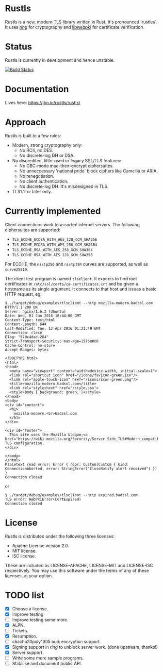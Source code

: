 # Rustls
Rustls is a new, modern TLS library written in Rust.  It's pronounced 'rustles'.
It uses [*ring*](https://github.com/briansmith/ring) for cryptography
and [libwebpki](https://github.com/briansmith/webpki) for certificate
verification.

# Status
Rustls is currently in development and hence unstable.

[![Build Status](https://travis-ci.org/ctz/rustls.svg?branch=master)](https://travis-ci.org/ctz/rustls)

# Documentation
Lives here: https://jbp.io/rustls/rustls/

# Approach
Rustls is built to a few rules:

- Modern, strong cryptography only:
  - No RC4, no DES.
  - No discrete-log DH or DSA.
- No discredited, little-used or legacy SSL/TLS features:
  - No CBC-mode mac-then-encrypt ciphersuites.
  - No unneccessary 'national pride' block ciphers like Camellia or ARIA.
  - No renegotiation.
  - No client authentication.
  - No discrete-log DH.  It's misdesigned in TLS.
- TLS1.2 or later only.

# Currently implemented
Client connections work to assorted internet servers.  The
following ciphersuites are supported:

- `TLS_ECDHE_ECDSA_WITH_AES_128_GCM_SHA256`
- `TLS_ECDHE_ECDSA_WITH_AES_256_GCM_SHA384`
- `TLS_ECDHE_RSA_WITH_AES_256_GCM_SHA384`
- `TLS_ECDHE_RSA_WITH_AES_128_GCM_SHA256`

For ECDHE, the `nistp256` and `nistp384` curves are supported,
as well as `curve25519`.

The client test program is named `tlsclient`.  It expects to
find root certificates in `/etc/ssl/certs/ca-certificates.crt`
and be given a hostname as its single argument.  It connects
to that host and issues a basic HTTP request, eg:

```
$ ./target/debug/examples/tlsclient --http mozilla-modern.badssl.com
HTTP/1.1 200 OK
Server: nginx/1.6.2 (Ubuntu)
Date: Wed, 01 Jun 2016 18:44:00 GMT
Content-Type: text/html
Content-Length: 644
Last-Modified: Tue, 12 Apr 2016 01:21:49 GMT
Connection: close
ETag: "570c4dad-284"
Strict-Transport-Security: max-age=15768000
Cache-Control: no-store
Accept-Ranges: bytes

<!DOCTYPE html>
<html>
<head>
  <meta name="viewport" content="width=device-width, initial-scale=1">
  <link rel="shortcut icon" href="/icons/favicon-green.ico"/>
  <link rel="apple-touch-icon" href="/icons/icon-green.png"/>
  <title>mozilla-modern.badssl.com</title>
  <link rel="stylesheet" href="/style.css">
  <style>body { background: green; }</style>
</head>
<body>
<div id="content">
  <h1>
    mozilla-modern.<br>badssl.com
  </h1>
</div>

<div id="footer">
  This site uses the Mozilla &ldquo;<a href="https://wiki.mozilla.org/Security/Server_Side_TLS#Modern_compatibility">Modern</a>&rdquo; TLS configuration.
</div>

</body>
</html>
Plaintext read error: Error { repr: Custom(Custom { kind: ConnectionAborted, error: StringError("CloseNotify alert received") }) }
Connection closed
```

or

```
$ ./target/debug/examples/tlsclient --http expired.badssl.com
TLS error: WebPKIError(CertExpired)
Connection closed
```

# License

Rustls is distributed under the following three licenses:

- Apache License version 2.0.
- MIT license.
- ISC license.

These are included as LICENSE-APACHE, LICENSE-MIT and LICENSE-ISC
respectively.  You may use this software under the terms of any
of these licenses, at your option.

# TODO list
- [x] Choose a license.
- [x] Improve testing.
- [ ] Improve testing some more.
- [x] ALPN.
- [ ] Tickets.
- [x] Resumption.
- [ ] chacha20poly1305 bulk encryption support.
- [x] Signing support in *ring* to unblock server work. (done upstream, thanks!)
- [x] Server support.
- [ ] Write some more sample programs.
- [ ] Stabilise and document public API.
